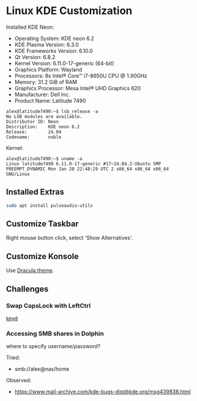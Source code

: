 # Linux KDE Customization

Installed KDE Neon:

* Operating System: KDE neon 6.2
* KDE Plasma Version: 6.3.0
* KDE Frameworks Version: 6.10.0
* Qt Version: 6.8.2
* Kernel Version: 6.11.0-17-generic (64-bit)
* Graphics Platform: Wayland
* Processors: 8x Intel® Core™ i7-8650U CPU @ 1.90GHz
* Memory: 31.2 GiB of RAM
* Graphics Processor: Mesa Intel® UHD Graphics 620
* Manufacturer: Dell Inc.
* Product Name: Latitude 7490

```
alex@latitude7490:~$ lsb_release -a
No LSB modules are available.
Distributor ID: Neon
Description:    KDE neon 6.2
Release:        24.04
Codename:       noble
```

Kernel:
```
alex@latitude7490:~$ uname -a
Linux latitude7490 6.11.0-17-generic #17~24.04.2-Ubuntu SMP PREEMPT_DYNAMIC Mon Jan 20 22:48:29 UTC 2 x86_64 x86_64 x86_64 GNU/Linux
```

## Installed Extras

```sh
sudo apt install pulseaudio-utils
```

## Customize Taskbar

Right mouse button click, select 'Show Alternatives'.

## Customize Konsole

Use [Dracula theme](https://draculatheme.com/konsole).

## Challenges

### Swap CapsLock with LeftCtrl

[keyd](keyd.html)

### Accessing SMB shares in Dolphin

where to specify username/password?

Tried:

* smb://alex@nas/home

Observed:

* https://www.mail-archive.com/kde-bugs-dist@kde.org/msg439838.html
